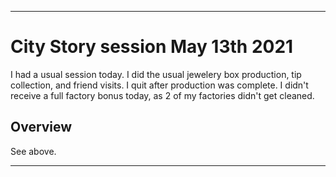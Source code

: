
***

# City Story session May 13th 2021

I had a usual session today. I did the usual jewelery box production, tip collection, and friend visits. I quit after production was complete. I didn't receive a full factory bonus today, as 2 of my factories didn't get cleaned.

## Overview

See above.

***

